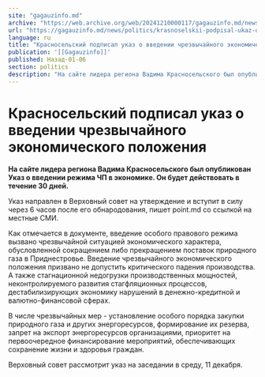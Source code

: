 ```yaml
---
site: "gagauzinfo.md"
archive: "https://web.archive.org/web/20241210000117/gagauzinfo.md/news/politics/krasnoselskii-podpisal-ukaz-o-vvedenii-chrezvichainogo-ekonomicheskogo-polozheniya"
url: "https://gagauzinfo.md/news/politics/krasnoselskii-podpisal-ukaz-o-vvedenii-chrezvichainogo-ekonomicheskogo-polozheniya"
language: ru
title: "Красносельский подписал указ о введении чрезвычайного экономического положения"
publication: '[[Gagauzinfo]]'
published: Назад-01-06
section: politics
description: "На сайте лидера региона Вадима Красносельского был опубликован Указ о введении режима ЧП в экономике. Он будет действовать в течение 30 дней."
---
```


# Красносельский подписал указ о введении чрезвычайного экономического положения

**На сайте лидера региона Вадима Красносельского был опубликован Указ о введении режима ЧП в экономике. Он будет действовать в течение 30 дней.**

Указ направлен в Верховный совет на утверждение и вступит в силу через 6 часов после его обнародования, пишет point.md со ссылкой на местные СМИ.

Как отмечается в документе, введение особого правового режима вызвано чрезвычайной ситуацией экономического характера, обусловленной сокращением либо прекращением поставок природного газа в Приднестровье. Введение чрезвычайного экономического положения призвано не допустить критического падения производства. А также стагнационной недогрузки производственных мощностей, неконтролируемого развития стагфляционных процессов, дестабилизирующих экономику нарушений в денежно-кредитной и валютно-финансовой сферах.

В числе чрезвычайных мер - установление особого порядка закупки природного газа и других энергоресурсов, формирование их резерва, запрет на экспорт энергоресурсов организациями, приоритет на первоочередное финансирование мероприятий, обеспечивающих сохранение жизни и здоровья граждан.

Верховный совет рассмотрит указ на заседании в среду, 11 декабря.
